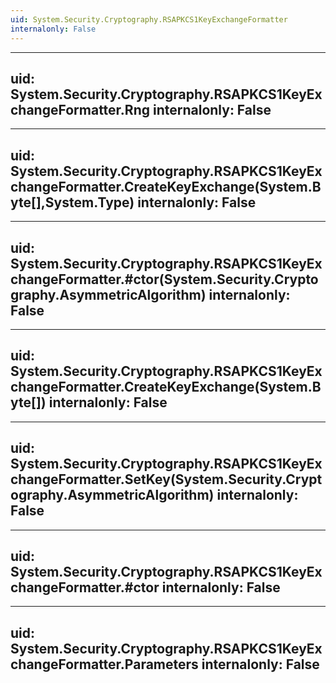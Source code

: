 ```yaml
---
uid: System.Security.Cryptography.RSAPKCS1KeyExchangeFormatter
internalonly: False
---
```


---
uid: System.Security.Cryptography.RSAPKCS1KeyExchangeFormatter.Rng
internalonly: False
---

---
uid: System.Security.Cryptography.RSAPKCS1KeyExchangeFormatter.CreateKeyExchange(System.Byte[],System.Type)
internalonly: False
---

---
uid: System.Security.Cryptography.RSAPKCS1KeyExchangeFormatter.#ctor(System.Security.Cryptography.AsymmetricAlgorithm)
internalonly: False
---

---
uid: System.Security.Cryptography.RSAPKCS1KeyExchangeFormatter.CreateKeyExchange(System.Byte[])
internalonly: False
---

---
uid: System.Security.Cryptography.RSAPKCS1KeyExchangeFormatter.SetKey(System.Security.Cryptography.AsymmetricAlgorithm)
internalonly: False
---

---
uid: System.Security.Cryptography.RSAPKCS1KeyExchangeFormatter.#ctor
internalonly: False
---

---
uid: System.Security.Cryptography.RSAPKCS1KeyExchangeFormatter.Parameters
internalonly: False
---

